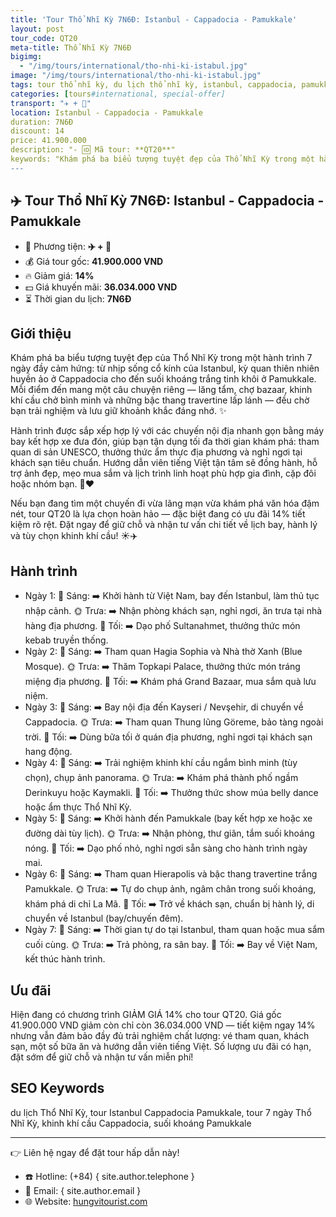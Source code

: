 ```yaml
---
title: 'Tour Thổ Nhĩ Kỳ 7N6Đ: Istanbul - Cappadocia - Pamukkale'
layout: post
tour_code: QT20
meta-title: Thổ Nhĩ Kỳ 7N6Đ
bigimg:
  - "/img/tours/international/tho-nhi-ki-istabul.jpg"
image: "/img/tours/international/tho-nhi-ki-istabul.jpg"
tags: tour thổ nhĩ kỳ, du lịch thổ nhĩ kỳ, istanbul, cappadocia, pamukkale, tour quốc tế
categories: [tours#international, special-offer]
transport: "✈️ + 🚌"
location: Istanbul - Cappadocia - Pamukkale
duration: 7N6Đ
discount: 14
price: 41.900.000
description: "- 🆔 Mã tour: **QT20**"
keywords: "Khám phá ba biểu tượng tuyệt đẹp của Thổ Nhĩ Kỳ trong một hành trình 7 ngày đầy cảm hứng: từ nhịp sống cổ kính của Istanbul, kỳ quan thiên nhiên huyền ảo ở Cappadocia cho đến suối khoáng trắng tinh khôi ở Pamukkale. Mỗi điểm đến mang một câu chuyện riêng — lăng tẩm, chợ bazaar, khinh khí cầu chở bình minh và những bậc thang travertine lấp lánh — đều chờ bạn trải nghiệm và lưu giữ khoảnh khắc đáng nhớ. ✨"
---
```


## ✈️ Tour Thổ Nhĩ Kỳ 7N6Đ: Istanbul - Cappadocia - Pamukkale

- 🚗 Phương tiện: **✈️ + 🚌**
- 💰 Giá tour gốc: **41.900.000 VND**
- 🔥 Giảm giá: **14%**
- 💵 Giá khuyến mãi: **36.034.000 VND**
- ⏳ Thời gian du lịch: **7N6Đ**

## Giới thiệu
Khám phá ba biểu tượng tuyệt đẹp của Thổ Nhĩ Kỳ trong một hành trình 7 ngày đầy cảm hứng: từ nhịp sống cổ kính của Istanbul, kỳ quan thiên nhiên huyền ảo ở Cappadocia cho đến suối khoáng trắng tinh khôi ở Pamukkale. Mỗi điểm đến mang một câu chuyện riêng — lăng tẩm, chợ bazaar, khinh khí cầu chở bình minh và những bậc thang travertine lấp lánh — đều chờ bạn trải nghiệm và lưu giữ khoảnh khắc đáng nhớ. ✨

Hành trình được sắp xếp hợp lý với các chuyến nội địa nhanh gọn bằng máy bay kết hợp xe đưa đón, giúp bạn tận dụng tối đa thời gian khám phá: tham quan di sản UNESCO, thưởng thức ẩm thực địa phương và nghỉ ngơi tại khách sạn tiêu chuẩn. Hướng dẫn viên tiếng Việt tận tâm sẽ đồng hành, hỗ trợ ảnh đẹp, mẹo mua sắm và lịch trình linh hoạt phù hợp gia đình, cặp đôi hoặc nhóm bạn. 🧳❤️

Nếu bạn đang tìm một chuyến đi vừa lãng mạn vừa khám phá văn hóa đậm nét, tour QT20 là lựa chọn hoàn hảo — đặc biệt đang có ưu đãi 14% tiết kiệm rõ rệt. Đặt ngay để giữ chỗ và nhận tư vấn chi tiết về lịch bay, hành lý và tùy chọn khinh khí cầu! ☀️✈️

## Hành trình
- Ngày 1:
  🌅 Sáng: ➡️ Khởi hành từ Việt Nam, bay đến Istanbul, làm thủ tục nhập cảnh.
  🌞 Trưa: ➡️ Nhận phòng khách sạn, nghỉ ngơi, ăn trưa tại nhà hàng địa phương.
  🌙 Tối: ➡️ Dạo phố Sultanahmet, thưởng thức món kebab truyền thống.
- Ngày 2:
  🌅 Sáng: ➡️ Tham quan Hagia Sophia và Nhà thờ Xanh (Blue Mosque).
  🌞 Trưa: ➡️ Thăm Topkapi Palace, thưởng thức món tráng miệng địa phương.
  🌙 Tối: ➡️ Khám phá Grand Bazaar, mua sắm quà lưu niệm.
- Ngày 3:
  🌅 Sáng: ➡️ Bay nội địa đến Kayseri / Nevşehir, di chuyển về Cappadocia.
  🌞 Trưa: ➡️ Tham quan Thung lũng Göreme, bảo tàng ngoài trời.
  🌙 Tối: ➡️ Dùng bữa tối ở quán địa phương, nghỉ ngơi tại khách sạn hang động.
- Ngày 4:
  🌅 Sáng: ➡️ Trải nghiệm khinh khí cầu ngắm bình minh (tùy chọn), chụp ảnh panorama.
  🌞 Trưa: ➡️ Khám phá thành phố ngầm Derinkuyu hoặc Kaymakli.
  🌙 Tối: ➡️ Thưởng thức show múa belly dance hoặc ẩm thực Thổ Nhĩ Kỳ.
- Ngày 5:
  🌅 Sáng: ➡️ Khởi hành đến Pamukkale (bay kết hợp xe hoặc xe đường dài tùy lịch).
  🌞 Trưa: ➡️ Nhận phòng, thư giãn, tắm suối khoáng nóng.
  🌙 Tối: ➡️ Dạo phố nhỏ, nghỉ ngơi sẵn sàng cho hành trình ngày mai.
- Ngày 6:
  🌅 Sáng: ➡️ Tham quan Hierapolis và bậc thang travertine trắng Pamukkale.
  🌞 Trưa: ➡️ Tự do chụp ảnh, ngâm chân trong suối khoáng, khám phá di chỉ La Mã.
  🌙 Tối: ➡️ Trở về khách sạn, chuẩn bị hành lý, di chuyển về Istanbul (bay/chuyến đêm).
- Ngày 7:
  🌅 Sáng: ➡️ Thời gian tự do tại Istanbul, tham quan hoặc mua sắm cuối cùng.
  🌞 Trưa: ➡️ Trả phòng, ra sân bay.
  🌙 Tối: ➡️ Bay về Việt Nam, kết thúc hành trình.

## Ưu đãi
Hiện đang có chương trình GIẢM GIÁ 14% cho tour QT20. Giá gốc 41.900.000 VND giảm còn chỉ còn 36.034.000 VND — tiết kiệm ngay 14% nhưng vẫn đảm bảo đầy đủ trải nghiệm chất lượng: vé tham quan, khách sạn, một số bữa ăn và hướng dẫn viên tiếng Việt. Số lượng ưu đãi có hạn, đặt sớm để giữ chỗ và nhận tư vấn miễn phí!

## SEO Keywords
du lịch Thổ Nhĩ Kỳ, tour Istanbul Cappadocia Pamukkale, tour 7 ngày Thổ Nhĩ Kỳ, khinh khí cầu Cappadocia, suối khoáng Pamukkale

---

👉 Liên hệ ngay để đặt tour hấp dẫn này!

- ☎️ Hotline: (+84) { site.author.telephone }
- 📧 Email: { site.author.email }
- 🌐 Website: [hungvitourist.com](https://hungvitourist.com)

